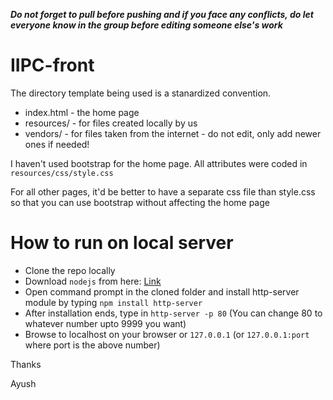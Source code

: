 ***Do not forget to pull before pushing and if you face any conflicts, do let everyone know in the group before editing someone else's work***

# IIPC-front

The directory template being used is a stanardized convention. 
- index.html - the home page
- resources/ - for files created locally by us
- vendors/ - for files taken from the internet - do not edit, only add newer ones if needed! 

I haven't used bootstrap for the home page. All attributes were coded in `resources/css/style.css`

For all other pages, it'd be better to have a separate css file than style.css so that you can use bootstrap without affecting the home page

# How to run on local server

- Clone the repo locally
- Download `nodejs` from here: [Link](https://nodejs.org/en/download/)
- Open command prompt in the cloned folder and install http-server module by typing `npm install http-server`
- After installation ends, type in `http-server -p 80` (You can change 80 to whatever number upto 9999 you want)
- Browse to localhost on your browser or `127.0.0.1` (or `127.0.0.1:port` where port is the above number) 

Thanks

Ayush

